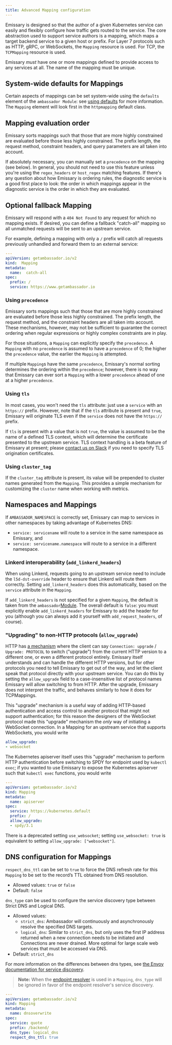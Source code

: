 ```yaml
---
title: Advanced Mapping configuration
---
```


Emissary is designed so that the author of a given Kubernetes service can easily and flexibly configure how traffic gets routed to the service. The core abstraction used to support service authors is a mapping, which maps a target backend service to a given host or prefix. For Layer 7 protocols such as HTTP, gRPC, or WebSockets, the `Mapping` resource is used. For TCP, the `TCPMapping` resource is used.

Emissary _must_ have one or more mappings defined to provide access to any services at all. The name of the mapping must be unique.

## System-wide defaults for Mappings

Certain aspects of mappings can be set system-wide using the `defaults` element of the `ambassador Module`:
see [using defaults](../../using/defaults) for more information. The `Mapping` element will look first in
the `httpmapping` default class.

## Mapping evaluation order

Emissary sorts mappings such that those that are more highly constrained are evaluated before those less highly constrained. The prefix length, the request method, constraint headers, and query parameters are all taken into account.

If absolutely necessary, you can manually set a `precedence` on the mapping (see below). In general, you should not need to use this feature unless you're using the `regex_headers` or `host_regex` matching features. If there's any question about how Emissary is ordering rules, the diagnostic service is a good first place to look: the order in which mappings appear in the diagnostic service is the order in which they are evaluated.

## Optional fallback Mapping

Emissary will respond with a `404 Not Found` to any request for which no mapping exists. If desired, you can define a fallback "catch-all" mapping so all unmatched requests will be sent to an upstream service.

For example, defining a mapping with only a `/` prefix will catch all requests previously unhandled and forward them to an external service:

```yaml
---
apiVersion: getambassador.io/v2
kind:  Mapping
metadata:
  name:  catch-all
spec:
  prefix: /
  service: https://www.getambassador.io
```

### Using `precedence`

Emissary sorts mappings such that those that are more highly constrained are evaluated before those less highly constrained. The prefix length, the request method, and the constraint headers are all taken into account. These mechanisms, however, may not be sufficient to guarantee the correct ordering when regular expressions or highly complex constraints are in play.

For those situations, a `Mapping` can explicitly specify the `precedence`. A `Mapping` with no `precedence` is assumed to have a `precedence` of 0; the higher the `precedence` value, the earlier the `Mapping` is attempted.

If multiple `Mapping`s have the same `precedence`, Emissary's normal sorting determines the ordering within the `precedence`; however, there is no way that Emissary can ever sort a `Mapping` with a lower `precedence` ahead of one at a higher `precedence`.

### Using `tls`

In most cases, you won't need the `tls` attribute: just use a `service` with an `https://` prefix. However, note that if the `tls` attribute is present and `true`, Emissary will originate TLS even if the `service` does not have the `https://` prefix.

If `tls` is present with a value that is not `true`, the value is assumed to be the name of a defined TLS context, which will determine the certificate presented to the upstream service. TLS context handling is a beta feature of Emissary at present; please [contact us on Slack](http://a8r.io/slack) if you need to specify TLS origination certificates.

### Using `cluster_tag`

If the `cluster_tag` attribute is present, its value will be prepended to cluster names generated from
the `Mapping`. This provides a simple mechanism for customizing the `cluster` name when working with metrics.

## Namespaces and Mappings

If `AMBASSADOR_NAMESPACE` is correctly set, Emissary can map to services in other namespaces by taking advantage of Kubernetes DNS:

- `service: servicename` will route to a service in the same namespace as Emissary, and
- `service: servicename.namespace` will route to a service in a different namespace.

### Linkerd interoperability (`add_linkerd_headers`)

When using Linkerd, requests going to an upstream service need to include the `l5d-dst-override` header to ensure that Linkerd will route them correctly. Setting `add_linkerd_headers` does this automatically, based on the `service` attribute in the `Mapping`.

If `add_linkerd_headers` is not specified for a given `Mapping`, the default is taken from the `ambassador`[Module](../../running/ambassador). The overall default is `false`: you must explicitly enable `add_linkerd_headers` for Emissary to add the header for you (although you can always add it yourself with `add_request_headers`, of course).

### "Upgrading" to non-HTTP protocols (`allow_upgrade`)

HTTP has [a mechanism][upgrade-mechanism] where the client can say
`Connection: upgrade` / `Upgrade: PROTOCOL` to switch ("upgrade") from
the current HTTP version to a different one, or even a different
protocol entirely.  Emissary itself understands and can handle the
different HTTP versions, but for other protocols you need to tell
Emissary to get out of the way, and let the client speak that
protocol directly with your upstream service.  You can do this by
setting the `allow_upgrade` field to a case-insensitive list of
protocol names Emissary will allow switching to from HTTP.  After
the upgrade, Emissary does not interpret the traffic, and behaves
similarly to how it does for TCPMappings.

[upgrade-mechanism]: https://tools.ietf.org/html/rfc7230#section-6.7

This "upgrade" mechanism is a useful way of adding HTTP-based
authentication and access control to another protocol that might not
support authentication; for this reason the designers of the WebSocket
protocol made this "upgrade" mechanism the *only* way of initiating a
WebSocket connection.  In a Mapping for an upstream service that
supports WebSockets, you would write

```yaml
allow_upgrade:
- websocket
```

The Kubernetes apiserver itself uses this "upgrade" mechanism to
perform HTTP authentication before switching to SPDY for endpoint used
by `kubectl exec`; if you wanted to use Emissary to expose the
Kubernetes apiserver such that `kubectl exec` functions, you would
write

```yaml
---
apiVersion: getambassador.io/v2
kind: Mapping
metadata:
  name: apiserver
spec:
  service: https://kubernetes.default
  prefix: /
  allow_upgrade:
  - spdy/3.1
```

There is a deprecated setting `use_websocket`; setting `use_websocket:
true` is equivalent to setting `allow_upgrade: ["websocket"]`.

## DNS configuration for Mappings

`respect_dns_ttl` can be set to `true` to force the DNS refresh rate for this `Mapping` to be set to the record’s TTL obtained from DNS resolution.
- Allowed values: `true` or `false`
- Default: `false`


`dns_type` can be used to configure the service discovery type between Strict DNS and Logical DNS.
- Allowed values:
  - `strict_dns`: Ambassador will continuously and asynchronously resolve the specified DNS targets.
  - `logical_dns`: Similar to `strict_dns`, but only uses the first IP address returned when a new connection needs to be initiated and Connections are never drained. More optimal for large scale web services that must be accessed via DNS.
- Default: `strict_dns`


For more information on the differences between dns types, see [the Envoy documentation for service discovery](https://www.envoyproxy.io/docs/envoy/latest/intro/arch_overview/upstream/service_discovery.html).

> **Note:** When the [endpoint resolver](../../running/resolvers/#the-kubernetes-endpoint-resolver) is used in a `Mapping`, `dns_type` will be ignored in favor of the endpoint resolver's service discovery.



```yaml
---
apiVersion: getambassador.io/v2
kind: Mapping
metadata:
  name: dnsoverwrite
spec:
  service: quote
  prefix: /backend/
  dns_type: logical_dns
  respect_dns_ttl: true
```
